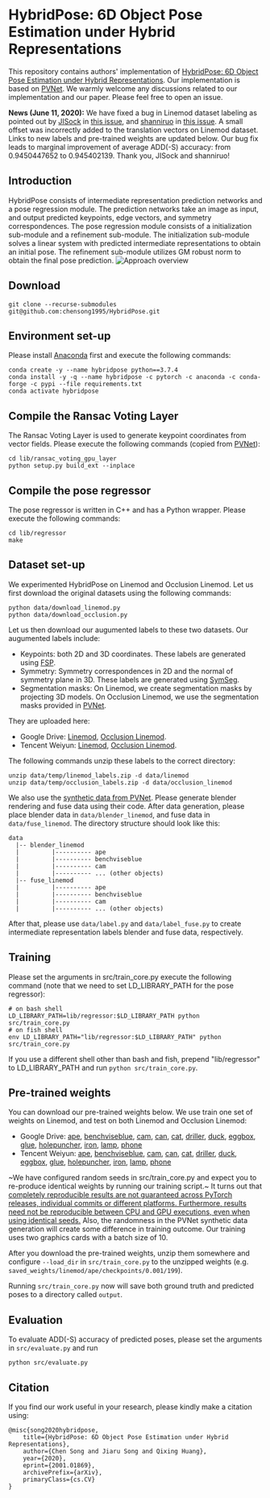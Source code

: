 # HybridPose: 6D Object Pose Estimation under Hybrid Representations
This repository contains authors' implementation of [HybridPose: 6D Object Pose Estimation under Hybrid Representations](https://arxiv.org/abs/2001.01869). Our implementation is based on [PVNet](https://github.com/zju3dv/pvnet).
We warmly welcome any discussions related to our implementation and our paper. Please feel free to open an issue.

**News (June 11, 2020):** We have fixed a bug in Linemod dataset labeling as pointed out by [JISock](https://github.com/JISock) in [this issue](https://github.com/chensong1995/HybridPose/issues/3), and [shanniruo](https://github.com/shanniruo) in [this issue](https://github.com/chensong1995/HybridPose/issues/25). A small offset was incorrectly added to the translation vectors on Linemod dataset. Links to new labels and pre-trained weights are updated below. Our bug fix leads to marginal improvement of average ADD(-S) accuracy: from 0.9450447652 to 0.945402139. Thank you, JISock and shanniruo!

## Introduction
HybridPose consists of intermediate representation prediction networks and a pose regression module. The prediction networks take an image as input, and output predicted keypoints, edge vectors, and symmetry correspondences. The pose regression module consists of a initialization sub-module and a refinement sub-module. The initialization sub-module solves a linear system with predicted intermediate representations to obtain an initial pose. The refinement sub-module utilizes GM robust norm to obtain the final pose prediction.
![Approach overview](./assets/overview.png)

## Download
```
git clone --recurse-submodules git@github.com:chensong1995/HybridPose.git
```

## Environment set-up
Please install [Anaconda](https://www.anaconda.com/distribution/) first and execute the following commands:
```
conda create -y --name hybridpose python==3.7.4
conda install -y -q --name hybridpose -c pytorch -c anaconda -c conda-forge -c pypi --file requirements.txt
conda activate hybridpose
```

## Compile the Ransac Voting Layer
The Ransac Voting Layer is used to generate keypoint coordinates from vector fields. Please execute the following commands (copied from [PVNet](https://github.com/zju3dv/pvnet)):
```
cd lib/ransac_voting_gpu_layer
python setup.py build_ext --inplace
```

## Compile the pose regressor
The pose regressor is written in C++ and has a Python wrapper. Please execute the following commands:
```
cd lib/regressor
make
```

## Dataset set-up
We experimented HybridPose on Linemod and Occlusion Linemod. Let us first download the original datasets using the following commands:
```
python data/download_linemod.py
python data/download_occlusion.py
```
Let us then download our augumented labels to these two datasets. Our augumented labels include:
* Keypoints: both 2D and 3D coordinates. These labels are generated using [FSP](https://github.com/zju3dv/pvnet/blob/master/lib/utils/data_utils.py).
* Symmetry: Symmetry correspondences in 2D and the normal of symmetry plane in 3D. These labels are generated using [SymSeg](https://github.com/aecins/symseg).
* Segmentation masks: On Linemod, we create segmentation masks by projecting 3D models. On Occlusion Linemod, we use the segmentation masks provided in [PVNet](https://github.com/zju3dv/pvnet).

They are uploaded here:
* Google Drive: [Linemod](https://drive.google.com/file/d/1wDdWq9hYoAhV6yb3ARD6_LwN4uDCYu0n/view?usp=sharing), [Occlusion Linemod](https://drive.google.com/file/d/1PItmDj7Go0OBnC1Lkvagz3RRB9qdJUIG/view?usp=sharing).
* Tencent Weiyun: [Linemod](https://share.weiyun.com/VOf5yOZI), [Occlusion Linemod](https://share.weiyun.com/50i7KTb).

The following commands unzip these labels to the correct directory:
```
unzip data/temp/linemod_labels.zip -d data/linemod
unzip data/temp/occlusion_labels.zip -d data/occlusion_linemod
```

We also use the [synthetic data from PVNet](https://github.com/zju3dv/pvnet-rendering/). Please generate blender rendering and fuse data using their code.  After data generation, please place blender data in `data/blender_linemod`, and fuse data in `data/fuse_linemod`. The directory structure should look like this:

```
data
  |-- blender_linemod
  |         |---------- ape
  |         |---------- benchviseblue
  |         |---------- cam
  |         |---------- ... (other objects)
  |-- fuse_linemod
  |         |---------- ape
  |         |---------- benchviseblue
  |         |---------- cam
  |         |---------- ... (other objects)
```

After that, please use `data/label.py` and `data/label_fuse.py` to create intermediate representation labels blender and fuse data, respectively.

## Training
Please set the arguments in src/train\_core.py execute the following command (note that we need to set LD\_LIBRARY\_PATH for the pose regressor):
```
# on bash shell
LD_LIBRARY_PATH=lib/regressor:$LD_LIBRARY_PATH python src/train_core.py
# on fish shell
env LD_LIBRARY_PATH="lib/regressor:$LD_LIBRARY_PATH" python src/train_core.py
```
If you use a different shell other than bash and fish, prepend "lib/regressor" to LD\_LIBRARY\_PATH and run `python src/train_core.py`.

## Pre-trained weights
You can download our pre-trained weights below. We use train one set of weights on Linemod, and test on both Linemod and Occlusion Linemod:
* Google Drive: [ape](https://drive.google.com/file/d/1i9u20zcZvzxH3zp1x5b_p3r7CIRZjPtY/view?usp=sharing),
[benchviseblue](https://drive.google.com/file/d/1JBK-kigQEmYVW4xBZPlvgKFc4018YHDN/view?usp=sharing),
[cam](https://drive.google.com/file/d/1W8DGT4oBR4O7TV7CLoKJPef3GQslb37R/view?usp=sharing),
[can](https://drive.google.com/file/d/1KaNrV0REV7ErqPkMX8tqkojEKe7IUNLb/view?usp=sharing),
[cat](https://drive.google.com/file/d/1F77YzL4-FpWAPJJIVnkpyRrtO8uDNVq5/view?usp=sharing),
[driller](https://drive.google.com/file/d/1BARke8MZf7GvQpa7YQnBpI4_0je8hmy8/view?usp=sharing),
[duck](https://drive.google.com/file/d/1XeOqyY7WWxUK79GRB8bp4EkoIO1lvjlF/view?usp=sharing),
[eggbox](https://drive.google.com/file/d/1nQZYc1pnV9HeR2-p-RBTUz_KV8QA8Y9B/view?usp=sharing),
[glue](https://drive.google.com/file/d/1bBJ5M0pMQfzZ-r9gH_wa9XGvf7fidYlz/view?usp=sharing),
[holepuncher](https://drive.google.com/file/d/1YEL_2FsxLgUKTNbvoRCiwitLPQoVATnx/view?usp=sharing),
[iron](https://drive.google.com/file/d/1T_cKOKNdwMz8ex8TtQHZxmf8SmFgKSr4/view?usp=sharing),
[lamp](https://drive.google.com/file/d/1c2uiQ2kIW2zCNyswmNB7DbKtWF9pp4PS/view?usp=sharing),
[phone](https://drive.google.com/file/d/15DCtOMxIlYU3gYJ5pFfGhwh-VNsMmw_x/view?usp=sharing)
* Tencent Weiyun: [ape](https://share.weiyun.com/yOCM20YC),
[benchviseblue](https://share.weiyun.com/iNCkC7iN),
[cam](https://share.weiyun.com/4jE1JxQK),
[can](https://share.weiyun.com/HuVBksHq),
[cat](https://share.weiyun.com/WIAUu2kc),
[driller](https://share.weiyun.com/oYfPFsj6),
[duck](https://share.weiyun.com/5liVTjld),
[eggbox](https://share.weiyun.com/CjQyLtbt),
[glue](https://share.weiyun.com/Xq7IlKf4),
[holepuncher](https://share.weiyun.com/t2eA816n),
[iron](https://share.weiyun.com/cPzMB2Rx),
[lamp](https://share.weiyun.com/W5YBK8UA),
[phone](https://share.weiyun.com/4gDBsjls)

~We have configured random seeds in src/train\_core.py and expect you to re-produce identical weights by running our training script.~ It turns out that [completely reproducible results are not guaranteed across PyTorch releases, individual commits or different platforms. Furthermore, results need not be reproducible between CPU and GPU executions, even when using identical seeds.](https://pytorch.org/docs/stable/notes/randomness.html) Also, the randomness in the PVNet synthetic data generation will create some difference in training outcome. Our training uses two graphics cards with a batch size of 10.

After you download the pre-trained weights, unzip them somewhere and configure `--load_dir` in `src/train_core.py` to the unzipped weights (e.g. `saved_weights/linemod/ape/checkpoints/0.001/199`).

Running `src/train_core.py` now will save both ground truth and predicted poses to a directory called `output`.

## Evaluation
To evaluate ADD(-S) accuracy of predicted poses, please set the arguments in `src/evaluate.py` and run
```
python src/evaluate.py
```

## Citation
If you find our work useful in your research, please kindly make a citation using:
```
@misc{song2020hybridpose,
    title={HybridPose: 6D Object Pose Estimation under Hybrid Representations},
    author={Chen Song and Jiaru Song and Qixing Huang},
    year={2020},
    eprint={2001.01869},
    archivePrefix={arXiv},
    primaryClass={cs.CV}
}
```

